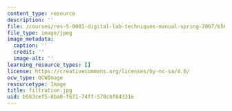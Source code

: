 ```yaml
---
content_type: resource
description: ''
file: /courses/res-5-0001-digital-lab-techniques-manual-spring-2007/b563cef58ba0f67174ff578cbf84331e_filtration.jpg
file_type: image/jpeg
image_metadata:
  caption: ''
  credit: ''
  image-alt: ''
learning_resource_types: []
license: https://creativecommons.org/licenses/by-nc-sa/4.0/
ocw_type: OCWImage
resourcetype: Image
title: filtration.jpg
uid: b563cef5-8ba0-f671-74ff-578cbf84331e
---
```

